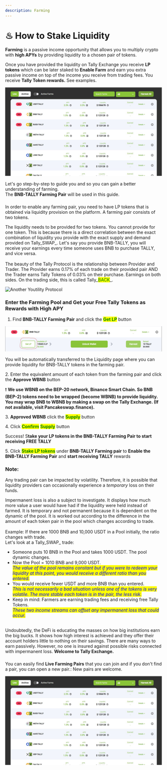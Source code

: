 ```yaml
---
description: Farming
---
```


# ♨ How to Stake Liquidity

**Farming** is a passive income opportunity that allows you to multiply crypto with **high APYs** by providing liquidity to a chosen pair of tokens.

Once you have provided the liquidity on Tally Exchange you receive **LP tokens** which can be later staked to **Enable Farm** and earn you extra passive income on top of the income you receive from trading fees. You receive **Tally Token rewards.** See examples.

![% NOT APPLICABLE IN THIS IMAGE. RATES ARE VARIABLE AND CALCULATED BY THE PLATFORM](<.gitbook/assets/Farm page example.jpg>)

Let's go step-by-step to guide you and so you can gain a better understanding of farming.\
The **BNB-TALLY Farming Pair** will be used in this guide.

### &#x20;<a href="#provide-liquidity-stake-lp-tokens-and-earn-bsw" id="provide-liquidity-stake-lp-tokens-and-earn-bsw"></a>

In order to enable any farming pair, you need to have LP tokens that is obtained via liquidity provision on the platform. A farming pair consists of two tokens.

The liquidity needs to be provided for two tokens. You cannot provide for one token. This is because there is a direct correlation between the exact combination of liquidity you provide with the exact supply and demand provided on Tally_SWAP_. Let's say you provide BNB-TALLY, you will receive your earnings every time someone uses BNB to purchase TALLY, and vice versa.\
\
The beauty of the Tally Protocol is the relationship between Provider and Trader. The Provider earns 0.17% of each trade on their provided pair AND the Trader earns Tally Tokens of 0.03% on their purchase. Earnings on both sides. On the trading side, this is called Tally_<mark style="color:green;">BACK</mark>_.

![Another Youtility Protocol](<.gitbook/assets/TallyBACK Home version.gif>)

### Enter the Farming Pool and Get your Free Tally Tokens as Rewards with High APY

1. Find **BNB-TALLY Farming Pair** and click the <mark style="color:green;">**Get LP**</mark> button

![](<.gitbook/assets/Get LP image for staking.jpg>)

You will be automatically transferred to the Liquidity page where you can provide liquidity for BNB-TALLY tokens in the farming pair.

2\. Enter the equivalent amount of each token from the farming pair and click the **Approve WBNB** button

❗️ **We use WBNB on the BEP-20 network, Binance Smart Chain. So BNB (BEP-2) tokens need to be wrapped (become WBNB) to provide liquidity. You may wrap BNB to WBNB by making a swap on the Tally Exchange. (If not available, visit Pancakeswap.finance).**

3\. **Approved WBNB** click the <mark style="color:green;">**Supply**</mark> button

4\. Click <mark style="color:green;">**Confirm**</mark> <mark style="color:green;">**Supply**</mark> button

Success! S**take your LP tokens in the BNB-TALLY Farming Pair to start receiving FREE TALLY**

5\. Click <mark style="color:green;">**Stake LP tokens**</mark> under **BNB-TALLY Farming pair** to **Enable the BNB-TALLY Farming Pair** and **start receiving TALLY** rewards

### Note: <a href="#what-is-impermanent-loss" id="what-is-impermanent-loss"></a>

Any trading pair can be impacted by volatility. Therefore, it is possible that liquidity providers can occasionally experience a _temporary_ loss on their funds.

Impermanent loss is also a subject to investigate. It displays how much more value a user would have had if the liquidity were held instead of farmed. It is temporary and not permanent because it is dependent on the dynamic of the pool. It is worked out according to the difference in the amount of each token pair in the pool which changes according to trade.\
\
Example: If there are 1000 BNB and 10,000 USDT in a Pool initially, the ratio changes with trade.\
Let's look at a Tally_SWAP_ trade:

* Someone puts 10 BNB in the Pool and takes 1000 USDT. The pool dynamic changes.
* Now the Pool = 1010 BNB and 9,000 USDT.\
  _<mark style="color:blue;">The value of the pool remains constant but if you were to redeem your liquidity at this point, you would receive a different ratio than you entered.</mark>_
* You would receive fewer USDT and more BNB than you entered.\
  _<mark style="color:blue;">This is not necessarily a bad situation unless one of the tokens is very volatile. The more stable each token is in the pair, the less risk.</mark>_
* Keep in mind: Farmers are earning trading fees and receiving free Tally Tokens.\
  _<mark style="color:blue;">These two income streams can offset any impermanent loss that could occur.</mark>_

\
Undoubtedly, the DeFi is educating the masses on how big institutions earn the big bucks. It shows how high interest is achieved and they offer their account holders little to nothing on their savings. There are many ways to earn passively. However, no one is insured against possible risks connected with impermanent loss. **Welcome to Tally Exchange.**

### &#x20;<a href="#where-to-find-live-and-archive-farms-on-biswap" id="where-to-find-live-and-archive-farms-on-biswap"></a>

You can easily find **Live Farming Pairs** that you can join and if you don't find a pair, you can open a new pair.:  New pairs are welcome.

![](<.gitbook/assets/Farm page example.jpg>)
